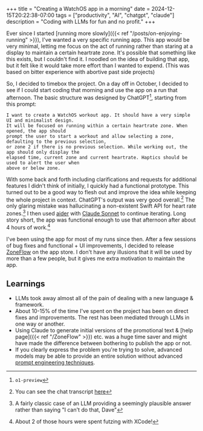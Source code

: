 +++
title = "Creating a WatchOS app in a morning"
date = 2024-12-15T20:22:38-07:00
tags = ["productivity", "AI", "chatgpt", "claude"]
description = "Coding with LLMs for fun and no profit."
+++

Ever since I started [running more slowly]({{< ref "/posts/on-enjoying-running" >}}), I've wanted a very specific running app. This app would be very minimal, letting me focus on the act of running rather than staring at a display to maintain a certain heartrate zone. It's possible that something like this exists, but I couldn't find it. I noodled on the idea of building that app, but it felt like it would take more effort than I wanted to expend. (This was based on bitter experience with abortive past side projects)

So, I decided to timebox the project. On a day off in October, I decided to see if I could start coding that morning and use the app on a run that afternoon. The basic structure was designed by ChatGPT[^1], starting from this prompt:

```
I want to create a WatchOS workout app. It should have a very simple UI and minimalist design.
It will be focused on running within a certain heartrate zone. When opened, the app should
prompt the user to start a workout and allow selecting a zone, defaulting to the previous selection,
or zone 2 if there is no previous selection. While working out, the app should only display the
elapsed time, current zone and current heartrate. Haptics should be used to alert the user when
above or below zone.
```

With some back and forth including clarifications and requests for additional features I didn't think of initially, I quickly had a functional prototype. This turned out to be a good way to flesh out and improve the idea while keeping the whole project in context. ChatGPT's output was very good overall.[^2] The only glaring mistake was hallucinating a non-existent Swift API for heart rate zones.[^3]  I then used [aider](https://aider.chat) with [Claude Sonnet](https://www.anthropic.com/news/claude-3-5-sonnet) to continue iterating. Long story short, the app was functional enough to use that afternoon after about 4 hours of work.[^4]

I've been using the app for most of my runs since then. After a few sessions of bug fixes and functional + UI improvements, I decided to release [ZoneFlow](https://apps.apple.com/us/app/zoneflow/id6739025069) on the app store. I don't have any illusions that it will be used by more than a few people, but it gives me extra motivation to maintain the app.


## Learnings

- LLMs took away almost all of the pain of dealing with a new language & framework.
- About 10-15% of the time I've spent on the project has been on direct fixes and improvements. The rest has been mediated through LLMs in one way or another.
- Using Claude to generate initial versions of the promotional text & [help page]({{< ref "/ZoneFlow" >}}) etc. was a huge time saver and might have made the difference between bothering to publish the app or not.
- If you clearly express the problem you're trying to solve, advanced models may be able to provide an entire solution without advanced [prompt engineering techniques](https://docs.anthropic.com/en/docs/build-with-claude/prompt-engineering/overview).


[^1]: `o1-preview`
[^2]: You can see the chat transcript [here](https://chatgpt.com/share/675f7072-46e0-8005-bfe1-27fe3efc2bd2)
[^3]: A fairly classic case of an LLM providing a seemingly plausible answer rather than saying "I can't do that, Dave"
[^4]: About 2 of those hours were spent futzing with XCode!


